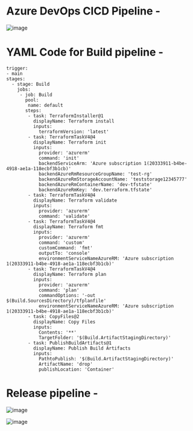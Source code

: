 # Azure DevOps CICD Pipeline -
![image](https://github.com/deekshameshram777/Terraform-learnings/assets/156531844/bba1670d-5c3c-4a1d-bbd9-a401efda41aa)


# YAML Code for Build pipeline -

```
trigger:
- main
stages:
  - stage: Build
    jobs: 
     - job: Build
       pool:
        name: default
       steps:
        - task: TerraformInstaller@1
          displayName: Terraform install
          inputs:
            terraformVersion: 'latest'
        - task: TerraformTaskV4@4
          displayName: Terraform init
          inputs:
            provider: 'azurerm'
            command: 'init'
            backendServiceArm: 'Azure subscription 1(20333911-b4be-4918-ae1a-118ecbf3b1cb)'
            backendAzureRmResourceGroupName: 'test-rg'
            backendAzureRmStorageAccountName: 'teststorage12345777'
            backendAzureRmContainerName: 'dev-tfstate'
            backendAzureRmKey: 'dev.terraform.tfstate'
        - task: TerraformTaskV4@4
          displayName: Terraform validate
          inputs:
            provider: 'azurerm'
            command: 'validate'
        - task: TerraformTaskV4@4
          displayName: Terraform fmt
          inputs:
            provider: 'azurerm'
            command: 'custom'
            customCommand: 'fmt'
            outputTo: 'console'
            environmentServiceNameAzureRM: 'Azure subscription 1(20333911-b4be-4918-ae1a-118ecbf3b1cb)'
        - task: TerraformTaskV4@4
          displayName: Terraform plan
          inputs:
            provider: 'azurerm'
            command: 'plan'
            commandOptions: '-out $(Build.SourcesDirectory)/tfplanfile'
            environmentServiceNameAzureRM: 'Azure subscription 1(20333911-b4be-4918-ae1a-118ecbf3b1cb)'
        - task: CopyFiles@2
          displayName: Copy Files
          inputs:
            Contents: '**'
            TargetFolder: '$(Build.ArtifactStagingDirectory)'
        - task: PublishBuildArtifacts@1
          displayName: Publish Build Artifacts
          inputs:
            PathtoPublish: '$(Build.ArtifactStagingDirectory)'
            ArtifactName: 'drop'
            publishLocation: 'Container'
```

# Release pipeline -

![image](https://github.com/deekshameshram777/Terraform-learnings/assets/156531844/8686f3c4-3a90-40b9-aae7-1c7082d8a810)



![image](https://github.com/deekshameshram777/Terraform-learnings/assets/156531844/18cc5546-8650-4265-846f-8ea17f9f94a6)


